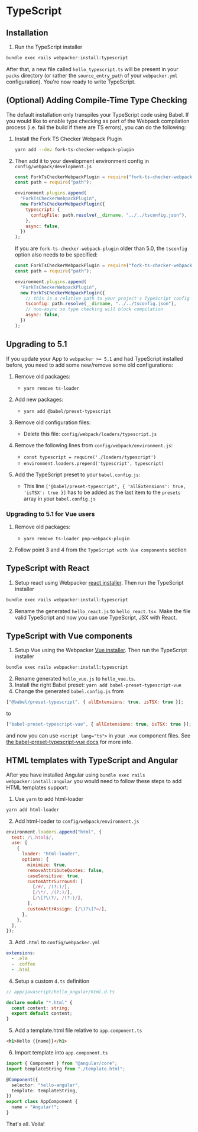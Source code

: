# TypeScript

## Installation

1. Run the TypeScript installer

```bash
bundle exec rails webpacker:install:typescript
```

After that, a new file called `hello_typescript.ts` will be present in your `packs` directory (or rather the `source_entry_path` of your `webpacker.yml` configuration). You're now ready to write TypeScript.

## (Optional) Adding Compile-Time Type Checking

The default installation only transpiles your TypeScript code using Babel. If you would like to enable type checking as part of the Webpack compilation process (i.e. fail the build if there are TS errors), you can do the following:

1. Install the Fork TS Checker Webpack Plugin

   ```sh
   yarn add --dev fork-ts-checker-webpack-plugin
   ```

2. Then add it to your development environment config in `config/webpack/development.js`

   ```js
   const ForkTsCheckerWebpackPlugin = require("fork-ts-checker-webpack-plugin");
   const path = require("path");

   environment.plugins.append(
     "ForkTsCheckerWebpackPlugin",
     new ForkTsCheckerWebpackPlugin({
       typescript: {
         configFile: path.resolve(__dirname, "../../tsconfig.json"),
       },
       async: false,
     })
   );
   ```

   If you are `fork-ts-checker-webpack-plugin` older than 5.0, the `tsconfig` option also needs to be specified:

   ```js
   const ForkTsCheckerWebpackPlugin = require("fork-ts-checker-webpack-plugin");
   const path = require("path");

   environment.plugins.append(
     "ForkTsCheckerWebpackPlugin",
     new ForkTsCheckerWebpackPlugin({
       // this is a relative path to your project's TypeScript config
       tsconfig: path.resolve(__dirname, "../../tsconfig.json"),
       // non-async so type checking will block compilation
       async: false,
     })
   );
   ```

## Upgrading to 5.1

If you update your App to `webpacker >= 5.1` and had TypeScript installed before, you need to add some new/remove some old configurations:

1. Remove old packages:

   - `yarn remove ts-loader`

2. Add new packages:

   - `yarn add @babel/preset-typescript`

3. Remove old configuration files:

   - Delete this file: `config/webpack/loaders/typescript.js`

4. Remove the following lines from `config/webpack/environment.js`:

   - `const typescript = require('./loaders/typescript')`
   - `environment.loaders.prepend('typescript', typescript)`

5. Add the TypeScript preset to your `babel.config.js`:
   - This line `['@babel/preset-typescript', { 'allExtensions': true, 'isTSX': true }]` has to be added as the last item to the `presets` array in your `babel.config.js`

### Upgrading to 5.1 for Vue users

1. Remove old packages:

   - `yarn remove ts-loader pnp-webpack-plugin`

2. Follow point 3 and 4 from the `TypeScript with Vue components` section

## TypeScript with React

1. Setup react using Webpacker [react installer](../README.md#react). Then run the TypeScript installer

```bash
bundle exec rails webpacker:install:typescript
```

2. Rename the generated `hello_react.js` to `hello_react.tsx`. Make the file valid TypeScript and
   now you can use TypeScript, JSX with React.

## TypeScript with Vue components

1. Setup Vue using the Webpacker [Vue installer](../README.md#vue). Then run the TypeScript installer

```bash
bundle exec rails webpacker:install:typescript
```

2. Rename generated `hello_vue.js` to `hello_vue.ts`.
3. Install the right Babel preset: `yarn add babel-preset-typescript-vue`
4. Change the generated `babel.config.js` from

```js
["@babel/preset-typescript", { allExtensions: true, isTSX: true }];
```

to

```js
["babel-preset-typescript-vue", { allExtensions: true, isTSX: true }];
```

and now you can use `<script lang="ts">` in your `.vue` component files. See [the babel-preset-typescript-vue docs](https://www.npmjs.com/package/babel-preset-typescript-vue) for more info.

## HTML templates with TypeScript and Angular

After you have installed Angular using `bundle exec rails webpacker:install:angular`
you would need to follow these steps to add HTML templates support:

1. Use `yarn` to add html-loader

```bash
yarn add html-loader
```

2. Add html-loader to `config/webpack/environment.js`

```js
environment.loaders.append("html", {
  test: /\.html$/,
  use: [
    {
      loader: "html-loader",
      options: {
        minimize: true,
        removeAttributeQuotes: false,
        caseSensitive: true,
        customAttrSurround: [
          [/#/, /(?:)/],
          [/\*/, /(?:)/],
          [/\[?\(?/, /(?:)/],
        ],
        customAttrAssign: [/\)?\]?=/],
      },
    },
  ],
});
```

3. Add `.html` to `config/webpacker.yml`

```yml
extensions:
  - .elm
  - .coffee
  - .html
```

4. Setup a custom `d.ts` definition

```ts
// app/javascript/hello_angular/html.d.ts

declare module "*.html" {
  const content: string;
  export default content;
}
```

5. Add a template.html file relative to `app.component.ts`

```html
<h1>Hello {{name}}</h1>
```

6. Import template into `app.component.ts`

```ts
import { Component } from "@angular/core";
import templateString from "./template.html";

@Component({
  selector: "hello-angular",
  template: templateString,
})
export class AppComponent {
  name = "Angular!";
}
```

That's all. Voila!
